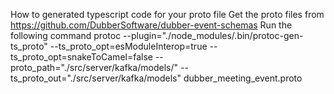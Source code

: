 How to generated typescript code for your proto file
Get the proto files from https://github.com/DubberSoftware/dubber-event-schemas
Run the following command protoc --plugin="./node_modules/.bin/protoc-gen-ts_proto" --ts_proto_opt=esModuleInterop=true --ts_proto_opt=snakeToCamel=false --proto_path="./src/server/kafka/models/" --ts_proto_out="./src/server/kafka/models" dubber_meeting_event.proto